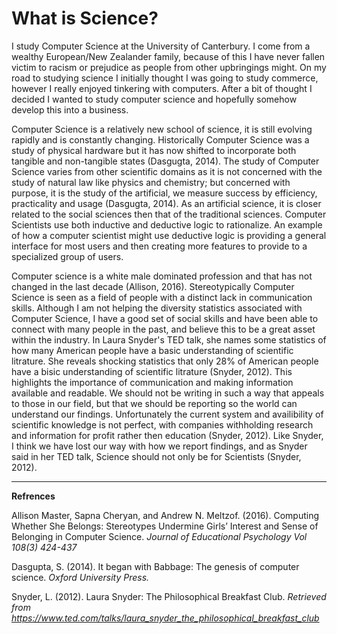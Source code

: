 # What is Science?

I study Computer Science at the University of Canterbury. I come from a wealthy
European/New Zealander family, because of this I have never fallen victim to racism
or prejudice as people from other upbringings might. On my road to studying science
I initially thought I was going to study commerce, however I really enjoyed tinkering with
computers. After a bit of thought I decided I wanted to study computer science and
hopefully somehow develop this into a business.

Computer Science is a relatively new school of science, it is still evolving rapidly
and is constantly changing. Historically Computer Science was a study of physical hardware
but it has now shifted to incorporate both tangible and non-tangible states (Dasgugta, 2014). The study
of Computer Science varies from other scientific domains as it is not concerned with the
study of natural law like physics and chemistry; but concerned with purpose, it is the
study of the artificial, we measure success by efficiency, practicality and usage (Dasgugta, 2014).
As an artificial science, it is closer related to the social sciences then that of the traditional
sciences. Computer Scientists use both inductive and deductive logic to rationalize. An example of how a
computer scientist might use deductive logic is providing a general interface for most users and then
creating more features to provide to a specialized group of users.

Computer science is a white male dominated profession and that has not changed
in the last decade (Allison, 2016). Stereotypically Computer Science is seen as
a field of people with a distinct lack in communication skills. Although I am not
helping the diversity statistics associated with Computer Science, I have a good
set of social skills and have been able to connect with many people in the past,
and believe this to be a great asset within the industry. In Laura Snyder's TED talk,
she names some statistics of how many American people have a basic understanding of
scientific litrature. She reveals shocking statistics that only 28% of American people
have a bisic understanding of scientific litrature (Snyder, 2012). This highlights the
importance of communication and making information available and readable. We should not
be writing in such a way that appeals to those in our field, but that we should be reporting
so the world can understand our findings. Unfortunately the current system and availibility
of scientific knowledge is not perfect, with companies withholding research and information
for profit rather then education (Snyder, 2012). Like Snyder, I think we have lost our way
with how we report findings, and as Snyder said in her TED talk, Science should not only be
for Scientists (Snyder, 2012).

---

**Refrences**

Allison Master, Sapna Cheryan, and Andrew N. Meltzof. (2016). Computing Whether She Belongs:
Stereotypes Undermine Girls’ Interest and Sense of Belonging in Computer Science.
_Journal of Educational Psychology Vol 108(3) 424-437_

Dasgupta, S. (2014). It began with Babbage: The genesis of computer science.
_Oxford University Press._

Snyder, L. (2012). Laura Snyder: The Philosophical Breakfast Club.
_Retrieved from https://www.ted.com/talks/laura_snyder_the_philosophical_breakfast_club_
